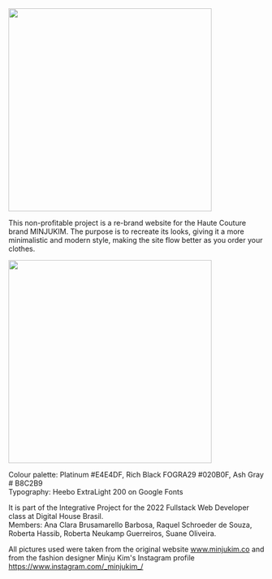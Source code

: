 <img width="400px" src="https://www.tubeshowroom.com/wp-content/uploads/2020/06/MINJUKIM@4x-8.png">

This non-profitable project is a re-brand website for the Haute Couture brand MINJUKIM.
The purpose is to recreate its looks, giving it a more minimalistic and modern style, making the site flow better as you order your clothes.

<a href="https://github.com/clairos/newkim.co">
  <img width="400px" src="https://images.squarespace-cdn.com/content/v1/5c5886f38d97401ca529db8a/1601291594234-DF90CASFQYHCQ0Y9XSS6/minju-kim-clutser-illustration-london-2020-exhibition">
</a><br>

Colour palette: Platinum #E4E4DF, Rich Black FOGRA29 #020B0F, Ash Gray # B8C2B9<br>
Typography: Heebo ExtraLight 200 on Google Fonts

It is part of the Integrative Project for the 2022 Fullstack Web Developer class at Digital House Brasil. <br>
Members: Ana Clara Brusamarello Barbosa, Raquel Schroeder de Souza, Roberta Hassib, Roberta Neukamp Guerreiros, Suane Oliveira.

All pictures used were taken from the original website www.minjukim.co and from the fashion designer Minju Kim's Instagram profile https://www.instagram.com/_minjukim_/
